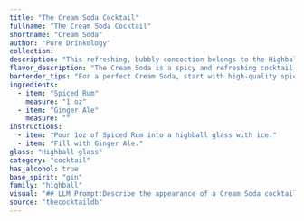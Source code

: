 ```yaml
---
title: "The Cream Soda Cocktail"
fullname: "The Cream Soda Cocktail"
shortname: "Cream Soda"
author: "Pure Drinkology"
collection:
description: "This refreshing, bubbly concoction belongs to the Highball family, known for their tall, ice-filled format and simple ingredient list.  While its exact origin is unclear, its combination of spiced rum and ginger ale likely emerged in the early 20th century, a time when both ingredients were readily available and enjoyed in popular drinks. "
flavor_description: "The Cream Soda is a spicy and refreshing cocktail with a unique flavor profile. The spiced rum brings notes of cinnamon, clove, and vanilla, which are softened by the sweetness of the ginger ale. The ginger adds a subtle warmth and a slight bite, while the bubbles create a lively and effervescent texture. This combination results in a surprisingly complex and balanced drink that is perfect for warm weather. "
bartender_tips: "For a perfect Cream Soda, start with high-quality spiced rum.  Use a chilled glass and fill it with ice. Add rum, then top with ginger ale, leaving a bit of headroom for the fizz.  A squeeze of lime adds a refreshing brightness.  Don't over-shake or stir – you want the ginger ale to retain its effervescence.  Enjoy! "
ingredients:
  - item: "Spiced Rum"
    measure: "1 oz"
  - item: "Ginger Ale"
    measure: ""
instructions:
  - item: "Pour 1oz of Spiced Rum into a highball glass with ice."
  - item: "Fill with Ginger Ale."
glass: "Highball glass"
category: "cocktail"
has_alcohol: true
base_spirit: "gin"
family: "highball"
visual: "## LLM Prompt:Describe the appearance of a Cream Soda cocktail, made with spiced rum and ginger ale. Consider these aspects:* **Color:** What is the overall color of the drink? Is it a single, uniform color, or does it have variations or layers?* **Transparency:** Is the drink clear, cloudy, or opaque? * **Texture:**  Is the drink smooth, bubbly, or have any visible ingredients?* **Garnish:**  What garnishes, if any, are added to the cocktail? How do they affect the visual appeal? Please be descriptive and imaginative, capturing the essence of this unique cocktail. "
source: "thecocktaildb"
---
```


